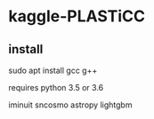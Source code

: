 # kaggle-PLASTiCC

## install
sudo apt install gcc g++

requires python 3.5 or 3.6

iminuit
sncosmo
astropy
lightgbm
